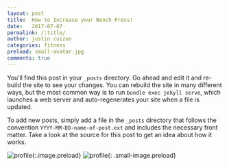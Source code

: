 ```yaml
---
layout: post
title:  How to Increase your Bench Press!
date:   2017-07-07
permalink: /:title/
author: justin cuizon
categories: fitness
preload: small-avatar.jpg 
comments: true
---
```


You’ll find this post in your `_posts` directory. Go ahead and edit it and re-build the site to see your changes. You can rebuild the site in many different ways, but the most common way is to run `bundle exec jekyll serve`, which launches a web server and auto-regenerates your site when a file is updated.

To add new posts, simply add a file in the `_posts` directory that follows the convention `YYYY-MM-DD-name-of-post.ext` and includes the necessary front matter. Take a look at the source for this post to get an idea about how it works.

![profile]({{site.baseurl}}/assets/img/avatar.jpg){:.image.preload}
![profile]({{site.baseurl}}/assets/img/small-avatar.jpg){: .small-image.preload}